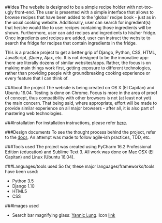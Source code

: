 ##Idea
The website is designed to be a simple recipe holder with not-too-ugly 
front-end. The user is presented with a simple interface that allows to 
browse recipes that have been added to the 'global' recipe book - just 
as in the usual cooking website. Additionally, user can search for 
ingredient(s) that he/she would like to use: recipes containing those 
ingredients will be shown. Furthermore, user can add recipes and ingredients
to his/her fridge. Once ingredients and recipes are added, user can instruct
the website to search the fridge for recipes that contain ingredients in the 
fridge. 

This is a practice project to get a better grip of Django, Python, CSS, HTML, 
JavaScript, jQuery, Ajax, etc. It is not designed to be the innovative app: 
there are literally dozens of similar websites/apps. Rather, the focus is on 
making main things work first, getting exposure to different technologies, 
rather than providing people with groundbreaking cooking experience or every 
feature that I can think of. 

##About the project
The website is being created on OS X (El Capitan) and Ubuntu 16.04. Testing
is done on Chrome. Focus is more in the area of proof of concept, thus 
compatibility with other browsers is not (at least not yet) the main concern.
That being said, where appropriate, effort will be made to provide similar 
experience on all major browsers - after all, it is also part of mastering web 
technologies. 

###Installation
For installation instructions, please refer 
[here](../../tree/master/docs/installation.md).

###Design documents 
To see the thought process behind the project, refer to the 
[docs](../../tree/master/docs). An attempt was made to follow agile-ish
practices, TDD, etc.

###Tools used
The project was created using PyCharm 16.2 Professional Edition 
(education) and Sublime Text 3. All work was done on Mac OSX (El 
Capitan) and Linux (Ubuntu 16.04).

###Languages/tools used
So far, these major languages/frameworks/tools have been used:
- Python 3.5
- Django 1.10
- HTML5
- CSS


###Images used
- Search bar magnifying glass: [Yannic Lung](https://www.iconfinder.com/yanlu). 
Icon [link](https://www.iconfinder.com/icons/314478/search_icon#size=24)
